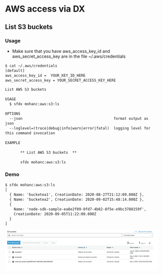 # AWS access via DX

## List S3 buckets

### Usage

- Make sure that you have aws_access_key_id and aws_secret_access_key are in the file  ~/.aws/credentials 

```
$ cat ~/.aws/credentials 
[default]
aws_access_key_id =  YOUR_KEY_ID_HERE
aws_secret_access_key = YOUR_SECRET_ACCESS_KEY_HERE

```


```
List AWS S3 buckets 

USAGE
  $ sfdx mohanc:aws:s3:ls

OPTIONS
  --json                                          format output as json
  --loglevel=(trace|debug|info|warn|error|fatal)  logging level for this command invocation

EXAMPLE

       ** List AWS S3 buckets  **

       sfdx mohanc:aws:s3:ls 
```

### Demo

```
$ sfdx mohanc:aws:s3:ls 
[
  { Name: 'bucketea1', CreationDate: 2020-08-27T21:12:09.000Z },
  { Name: 'bucketea2', CreationDate: 2020-09-02T15:48:14.000Z },
  {
    Name: 'node-sdk-sample-ea8e2f09-0fd7-4b82-8f5e-e9bc3788159f',
    CreationDate: 2020-09-05T11:22:00.000Z
  }
]

```
![aws s3 ls](img/aws-s3-ls.png)
